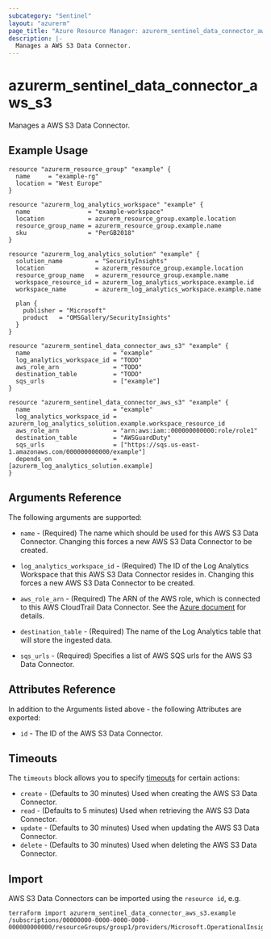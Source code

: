 ```yaml
---
subcategory: "Sentinel"
layout: "azurerm"
page_title: "Azure Resource Manager: azurerm_sentinel_data_connector_aws_s3"
description: |-
  Manages a AWS S3 Data Connector.
---
```


# azurerm_sentinel_data_connector_aws_s3

Manages a AWS S3 Data Connector.

## Example Usage

```hcl
resource "azurerm_resource_group" "example" {
  name     = "example-rg"
  location = "West Europe"
}

resource "azurerm_log_analytics_workspace" "example" {
  name                = "example-workspace"
  location            = azurerm_resource_group.example.location
  resource_group_name = azurerm_resource_group.example.name
  sku                 = "PerGB2018"
}

resource "azurerm_log_analytics_solution" "example" {
  solution_name         = "SecurityInsights"
  location              = azurerm_resource_group.example.location
  resource_group_name   = azurerm_resource_group.example.name
  workspace_resource_id = azurerm_log_analytics_workspace.example.id
  workspace_name        = azurerm_log_analytics_workspace.example.name

  plan {
    publisher = "Microsoft"
    product   = "OMSGallery/SecurityInsights"
  }
}

resource "azurerm_sentinel_data_connector_aws_s3" "example" {
  name                       = "example"
  log_analytics_workspace_id = "TODO"
  aws_role_arn               = "TODO"
  destination_table          = "TODO"
  sqs_urls                   = ["example"]
}

resource "azurerm_sentinel_data_connector_aws_s3" "example" {
  name                       = "example"
  log_analytics_workspace_id = azurerm_log_analytics_solution.example.workspace_resource_id
  aws_role_arn               = "arn:aws:iam::000000000000:role/role1"
  destination_table          = "AWSGuardDuty"
  sqs_urls                   = ["https://sqs.us-east-1.amazonaws.com/000000000000/example"]
  depends_on                 = [azurerm_log_analytics_solution.example]
}
```

## Arguments Reference

The following arguments are supported:

* `name` - (Required) The name which should be used for this AWS S3 Data Connector. Changing this forces a new AWS S3 Data Connector to be created.

* `log_analytics_workspace_id` - (Required) The ID of the Log Analytics Workspace that this AWS S3 Data Connector resides in. Changing this forces a new AWS S3 Data Connector to be created.

* `aws_role_arn` - (Required) The ARN of the AWS role, which is connected to this AWS CloudTrail Data Connector. See the [Azure document](https://docs.microsoft.com/azure/sentinel/connect-aws?tabs=s3#create-an-aws-assumed-role-and-grant-access-to-the-aws-sentinel-account) for details.

* `destination_table` - (Required) The name of the Log Analytics table that will store the ingested data.

* `sqs_urls` - (Required) Specifies a list of AWS SQS urls for the AWS S3 Data Connector.

## Attributes Reference

In addition to the Arguments listed above - the following Attributes are exported: 

* `id` - The ID of the AWS S3 Data Connector.

## Timeouts

The `timeouts` block allows you to specify [timeouts](https://www.terraform.io/docs/configuration/resources.html#timeouts) for certain actions:

* `create` - (Defaults to 30 minutes) Used when creating the AWS S3 Data Connector.
* `read` - (Defaults to 5 minutes) Used when retrieving the AWS S3 Data Connector.
* `update` - (Defaults to 30 minutes) Used when updating the AWS S3 Data Connector.
* `delete` - (Defaults to 30 minutes) Used when deleting the AWS S3 Data Connector.

## Import

AWS S3 Data Connectors can be imported using the `resource id`, e.g.

```shell
terraform import azurerm_sentinel_data_connector_aws_s3.example /subscriptions/00000000-0000-0000-0000-000000000000/resourceGroups/group1/providers/Microsoft.OperationalInsights/workspaces/workspace1/providers/Microsoft.SecurityInsights/dataConnectors/dc1
```
